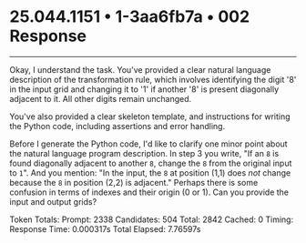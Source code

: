 # 25.044.1151 • 1-3aa6fb7a • 002 Response

---
Okay, I understand the task. You've provided a clear natural language description of the transformation rule, which involves identifying the digit '8' in the input grid and changing it to '1' if another '8' is present diagonally adjacent to it. All other digits remain unchanged.

You've also provided a clear skeleton template, and instructions for writing the Python code, including assertions and error handling.

Before I generate the Python code, I'd like to clarify one minor point about the natural language program description. In step 3 you write, "If an `8` is found diagonally adjacent to another `8`, change the `8` from the original input to `1`". And you mention: "In the input, the `8` at position (1,1) does *not* change because the `8` in position (2,2) is adjacent." Perhaps there is some confusion in terms of indexes and their origin (0 or 1). Can you provide the input and output grids?


Token Totals:
  Prompt: 2338
  Candidates: 504
  Total: 2842
  Cached: 0
Timing:
  Response Time: 0.000317s
  Total Elapsed: 7.76597s
